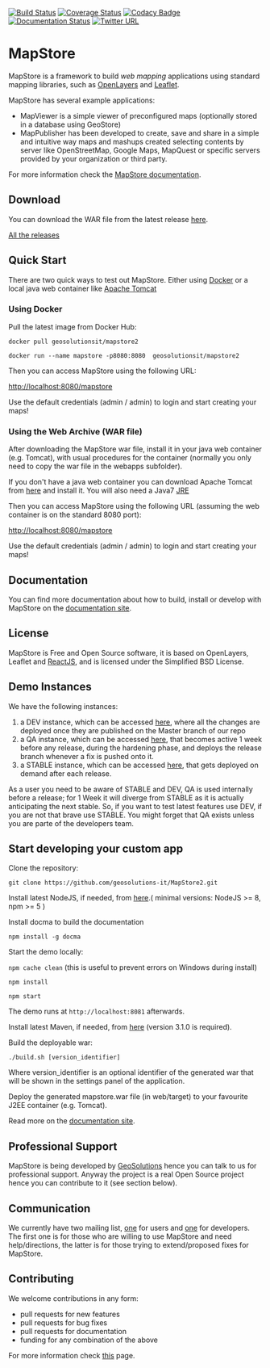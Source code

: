 [![Build Status](https://travis-ci.org/geosolutions-it/MapStore2.svg?branch=master)](https://travis-ci.org/geosolutions-it/MapStore2)
[![Coverage Status](https://coveralls.io/repos/geosolutions-it/MapStore2/badge.svg?branch=master&service=github)](https://coveralls.io/github/geosolutions-it/MapStore2?branch=master)
[![Codacy Badge](https://api.codacy.com/project/badge/Grade/1648d484427346e2877006dc287379b6)](https://app.codacy.com/app/geosolutions/MapStore2?utm_source=github.com&utm_medium=referral&utm_content=geosolutions-it/MapStore2&utm_campaign=badger)
[![Documentation Status](https://readthedocs.org/projects/mapstore2/badge/?version=latest)](https://mapstore.readthedocs.io/en/latest/?badge=latest)
[![Twitter URL](https://img.shields.io/twitter/url/https/twitter.com/fold_left.svg?style=social&label=Follow%20%40mapstore2)](https://twitter.com/mapstore2)

MapStore
========
MapStore is a framework to build *web mapping* applications using standard mapping libraries, such as [OpenLayers](http://openlayers.org/) and [Leaflet](http://leafletjs.com/).

MapStore has several example applications:
 * MapViewer is a simple viewer of preconfigured maps (optionally stored in a database using GeoStore)
 * MapPublisher has been developed to create, save and share in a simple and intuitive way maps and mashups created selecting contents by server like OpenStreetMap, Google Maps, MapQuest or specific servers provided by your organization or third party.

For more information check the [MapStore documentation](https://mapstore.readthedocs.io/en/latest/).

Download
------------
You can download the WAR file from the latest release [here](https://github.com/geosolutions-it/MapStore2/releases/latest).

[All the releases](https://github.com/geosolutions-it/MapStore2/releases)

Quick Start
------------

There are two quick ways to test out MapStore. Either using [Docker](https://www.docker.com/) or a local java web container like [Apache Tomcat](http://tomcat.apache.org/)

### Using Docker

Pull the latest image from Docker Hub:

`docker pull geosolutionsit/mapstore2`

`docker run --name mapstore -p8080:8080  geosolutionsit/mapstore2`

Then you can access MapStore using the following URL:

[http://localhost:8080/mapstore](http://localhost:8080/mapstore)

Use the default credentials (admin / admin) to login and start creating your maps!

### Using the Web Archive (WAR file)

After downloading the MapStore war file, install it in your java web container (e.g. Tomcat), with usual procedures for the container (normally you only need to copy the war file in the webapps subfolder).

If you don't have a java web container you can download Apache Tomcat from [here](https://tomcat.apache.org/download-70.cgi) and install it. You will also need a Java7 [JRE](http://www.oracle.com/technetwork/java/javase/downloads/jre7-downloads-1880261.html)

Then you can access MapStore using the following URL (assuming the web container is on the standard 8080 port):

[http://localhost:8080/mapstore](http://localhost:8080/mapstore)

Use the default credentials (admin / admin) to login and start creating your maps!

Documentation
-------------
You can find more documentation about how to build, install or develop with MapStore on the [documentation site](https://mapstore.readthedocs.io/en/latest/).

License
------------
MapStore is Free and Open Source software, it is based on OpenLayers, Leaflet and [ReactJS](https://facebook.github.io/react/), and is licensed under the Simplified BSD License.


Demo Instances
---------------
We have the following instances:

1. a DEV instance, which can be accessed [here](http://dev.mapstore.geo-solutions.it), where all the changes are deployed once they are published on the Master branch of our repo
2. a QA instance, which can be accessed  [here](http://qa.mapstore.geo-solutions.it), that becomes active 1 week before any release, during the hardening phase, and deploys the release branch whenever a fix is pushed onto it.
3. a STABLE instance, which can be accessed [here](http://mapstore.geo-solutions.it), that gets deployed on demand after each release.

As a user you need to be aware of STABLE and DEV, QA is used internally before a release; for 1 Week it will diverge from STABLE as it is actually anticipating the next stable.
So, if you want to test latest features use DEV, if you are not that brave use STABLE. You might forget that QA exists unless you are parte of the developers team.

Start developing your custom app
------------

Clone the repository:

`git clone https://github.com/geosolutions-it/MapStore2.git`

Install latest NodeJS, if needed, from [here](https://nodejs.org/en/download/releases/).( minimal versions: NodeJS >= 8, npm >= 5 )

Install docma to build the documentation

`npm install -g docma`

Start the demo locally:

`npm cache clean` (this is useful to prevent errors on Windows during install)

`npm install`

`npm start`

The demo runs at `http://localhost:8081` afterwards.

Install latest Maven, if needed, from [here](https://maven.apache.org/download.cgi) (version 3.1.0 is required).

Build the deployable war:

`./build.sh [version_identifier]`

Where version_identifier is an optional identifier of the generated war that will be shown in the settings panel of the application.

Deploy the generated mapstore.war file (in web/target) to your favourite J2EE container (e.g. Tomcat).

Read more on the [documentation site](https://mapstore.readthedocs.io/en/latest/).

Professional Support
---------------------
MapStore is being developed by [GeoSolutions](http://www.geo-solutions.it/) hence you can talk to us for professional support. Anyway the project is a real Open Source project hence you can contribute to it (see section below).

Communication
---------------------
We currently have two mailing list, [one](https://groups.google.com/d/forum/mapstore-users) for users and [one](https://groups.google.com/d/forum/mapstore-developers) for developers. The first one is for those who are willing to use MapStore and need help/directions, the latter is for those trying to extend/proposed fixes for MapStore.


Contributing
---------------------
We welcome contributions in any form:

* pull requests for new features
* pull requests for bug fixes
* pull requests for documentation
* funding for any combination of the above

For more information check [this](https://github.com/geosolutions-it/MapStore2/blob/master/CONTRIBUTING.md) page.
